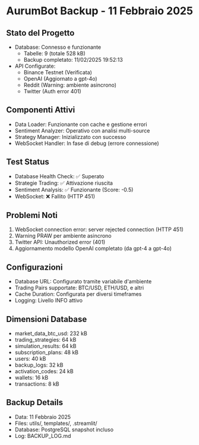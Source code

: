 # AurumBot Backup - 11 Febbraio 2025

## Stato del Progetto
- Database: Connesso e funzionante
  - Tabelle: 9 (totale 528 kB)
  - Backup completato: 11/02/2025 19:52:13
- API Configurate:
  - Binance Testnet (Verificata)
  - OpenAI (Aggiornato a gpt-4o)
  - Reddit (Warning: ambiente asincrono)
  - Twitter (Auth error 401)

## Componenti Attivi
- Data Loader: Funzionante con cache e gestione errori
- Sentiment Analyzer: Operativo con analisi multi-source
- Strategy Manager: Inizializzato con successo
- WebSocket Handler: In fase di debug (errore connessione)

## Test Status
- Database Health Check: ✅ Superato
- Strategie Trading: ✅ Attivazione riuscita
- Sentiment Analysis: ✅ Funzionante (Score: -0.5)
- WebSocket: ❌ Fallito (HTTP 451)

## Problemi Noti
1. WebSocket connection error: server rejected connection (HTTP 451)
2. Warning PRAW per ambiente asincrono
3. Twitter API: Unauthorized error (401)
4. Aggiornamento modello OpenAI completato (da gpt-4 a gpt-4o)

## Configurazioni
- Database URL: Configurato tramite variabile d'ambiente
- Trading Pairs supportate: BTC/USD, ETH/USD, e altri
- Cache Duration: Configurata per diversi timeframes
- Logging: Livello INFO attivo

## Dimensioni Database
- market_data_btc_usd: 232 kB
- trading_strategies: 64 kB
- simulation_results: 64 kB
- subscription_plans: 48 kB
- users: 40 kB
- backup_logs: 32 kB
- activation_codes: 24 kB
- wallets: 16 kB
- transactions: 8 kB

## Backup Details
- Data: 11 Febbraio 2025
- Files: utils/, templates/, .streamlit/
- Database: PostgreSQL snapshot incluso
- Log: BACKUP_LOG.md